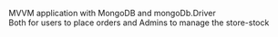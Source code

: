 MVVM application with MongoDB and mongoDb.Driver<br/>
Both for users to place orders and Admins to manage the store-stock
